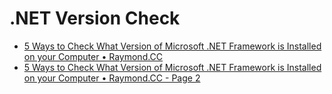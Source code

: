 # .NET Version Check

- [5 Ways to Check What Version of Microsoft .NET Framework is Installed on your Computer • Raymond.CC](https://www.raymond.cc/blog/how-to-check-what-version-of-microsoft-net-framework-is-installed-in-computer/)
- [5 Ways to Check What Version of Microsoft .NET Framework is Installed on your Computer • Raymond.CC - Page 2](https://www.raymond.cc/blog/how-to-check-what-version-of-microsoft-net-framework-is-installed-in-computer/2/)

